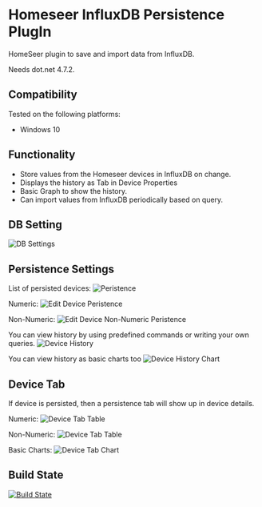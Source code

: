 Homeseer InfluxDB Persistence PlugIn
=====================================
HomeSeer plugin to save and import data from InfluxDB.  

Needs dot.net  4.7.2.

Compatibility
------------
Tested on the following platforms:
* Windows 10

Functionality
------------
* Store values from the Homeseer devices in InfluxDB on change.
* Displays the history as Tab in Device Properties 
* Basic Graph to show the history.
* Can import values from InfluxDB periodically based on query.


DB Setting
------------
![DB Settings](/asserts/dbsettings.PNG "DB Settings")

Persistence Settings
------------
List of persisted devices:
![Peristence](/asserts/persistence.PNG "Peristence")

Numeric:
![Edit Device Peristence](/asserts/editdevicepersistence.PNG "Edit Device Peristence") 

Non-Numeric:
![Edit Device Non-Numeric Peristence](/asserts/editdevicepersistencenonnumeric.PNG "Edit Device Non-Numeric Peristence")

You can view history by using predefined commands or writing your own queries.
![Device History](/asserts/history.PNG "Device History") 

You can view history as basic charts too
![Device History Chart](/asserts/historychart.PNG "Device History Chart") 


Device Tab
------------
If device is persisted, then a persistence tab will show up in device details.

Numeric:
![Device Tab Table](/asserts/tabtable.PNG "Device Tab Table") 

Non-Numeric:
![Device Tab Table](/asserts/tabtablenonnumeric.PNG "Device Tab Table") 

Basic Charts:
![Device Tab Chart](/asserts/tabchart.PNG "Device Tab Chart") 



Build State
-----------
[![Build State](https://ci.appveyor.com/api/projects/status/github/dk307/HSPI_InfluxDBPersistence?branch=master&svg=true)](https://ci.appveyor.com/project/dk307/HSPI-InfluxDBPersistence/build/artifacts?branch=master)
